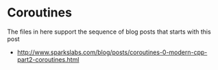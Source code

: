 # Coroutines

The files in here support the sequence of blog posts that starts with this post

* <http://www.sparkslabs.com/blog/posts/coroutines-0-modern-cpp-part2-coroutines.html>

